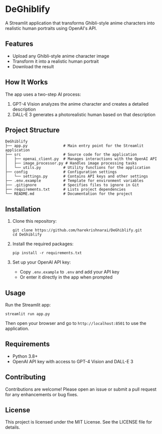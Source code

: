 # DeGhiblify

A Streamlit application that transforms Ghibli-style anime characters into realistic human portraits using OpenAI's API.

## Features

- Upload any Ghibli-style anime character image
- Transform it into a realistic human portrait
- Download the result

## How It Works

The app uses a two-step AI process:
1. GPT-4 Vision analyzes the anime character and creates a detailed description
2. DALL-E 3 generates a photorealistic human based on that description

## Project Structure

```
DeGhiblify
├── app.py                # Main entry point for the Streamlit application
├── src                   # Source code for the application
│   ├── openai_client.py  # Manages interactions with the OpenAI API
│   ├── image_processor.py # Handles image processing tasks
│   └── utils.py          # Utility functions for the application
├── config                # Configuration settings
│   └── settings.py       # Contains API keys and other settings
├── .env.example          # Template for environment variables
├── .gitignore            # Specifies files to ignore in Git
├── requirements.txt      # Lists project dependencies
└── README.md             # Documentation for the project
```

## Installation

1. Clone this repository:
   ```
   git clone https://github.com/harekrishnarai/DeGhiblify.git
   cd DeGhiblify
   ```

2. Install the required packages:
   ```
   pip install -r requirements.txt
   ```

3. Set up your OpenAI API key:
   - Copy `.env.example` to `.env` and add your API key
   - Or enter it directly in the app when prompted

## Usage

Run the Streamlit app:
```
streamlit run app.py
```

Then open your browser and go to `http://localhost:8501` to use the application.

## Requirements

- Python 3.8+
- OpenAI API key with access to GPT-4 Vision and DALL-E 3

## Contributing

Contributions are welcome! Please open an issue or submit a pull request for any enhancements or bug fixes.

## License

This project is licensed under the MIT License. See the LICENSE file for details.